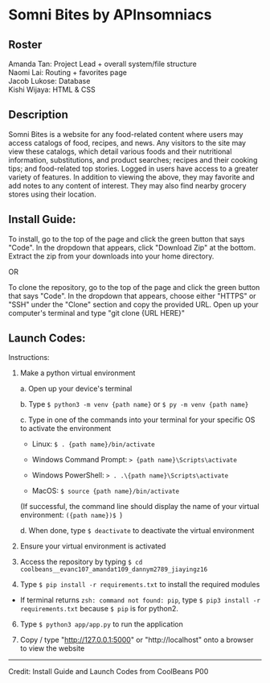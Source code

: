 # Somni Bites by APInsomniacs
## Roster
Amanda Tan: Project Lead + overall system/file structure\
Naomi Lai: Routing + favorites page\
Jacob Lukose: Database\
Kishi Wijaya: HTML & CSS

## Description 
Somni Bites is a website for any food-related content where users may access catalogs of food, recipes, and news. Any visitors to the site may view these catalogs, which detail various foods and their nutritional information, substitutions, and product searches; recipes and their cooking tips; and food-related top stories. Logged in users have access to a greater variety of features. In addition to viewing the above, they may favorite and add notes to any content of interest. They may also find nearby grocery stores using their location.

## Install Guide:
  To install, go to the top of the page and click the green button that says "Code". In the dropdown that appears, click "Download Zip" at the bottom. Extract the zip from your downloads into your home directory. <br>

OR
  
  To clone the repository, go to the top of the page and click the green button that says "Code". In the dropdown that appears, choose either "HTTPS" or "SSH" under the "Clone" section and copy the provided URL. Open up your computer's terminal and type "git clone {URL HERE}"
## Launch Codes:
  Instructions:
  1. Make a python virtual environment

      a. Open up your device's terminal

      b. Type ```$ python3 -m venv {path name}``` or ```$ py -m venv {path name}```

      c. Type in one of the commands into your terminal for your specific OS to activate the environment

      - Linux: ```$ . {path name}/bin/activate```
    
      - Windows Command Prompt: ```> {path name}\Scripts\activate```

      - Windows PowerShell: ```> . .\{path name}\Scripts\activate```

      - MacOS: ```$ source {path name}/bin/activate```

      (If successful, the command line should display the name of your virtual environment: ```({path name})$ ```)

      d. When done, type ```$ deactivate``` to deactivate the virtual environment

  3. Ensure your virtual environment is activated

  4. Access the repository by typing ```$ cd coolbeans__evanc107_amandat109_dannym2789_jiayingz16```

  5. Type ```$ pip install -r requirements.txt``` to install the required modules

 - If terminal returns ```zsh: command not found: pip```, type ```$ pip3 install -r requirements.txt``` because ```$ pip``` is for python2.

  6. Type ```$ python3 app/app.py``` to run the application

  7. Copy / type "http://127.0.0.1:5000" or "http://localhost" onto a browser to view the website

----
Credit: Install Guide and Launch Codes from CoolBeans P00

